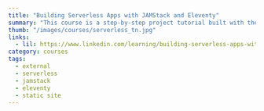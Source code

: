 ```yaml
---
title: "Building Serverless Apps with JAMStack and Eleventy"
summary: "This course is a step-by-step project tutorial built with the Jamstack and Eleventy. Learn how to build pages from templates and layouts, connect to data through APIs, use shortcodes and filters to inject and update content, and more."
thumb: "/images/courses/serverless_tn.jpg"
links:
  - lil: https://www.linkedin.com/learning/building-serverless-apps-with-jamstack-and-eleventy
category: courses
tags:
  - external
  - serverless
  - jamstack
  - eleventy
  - static site
---
```

